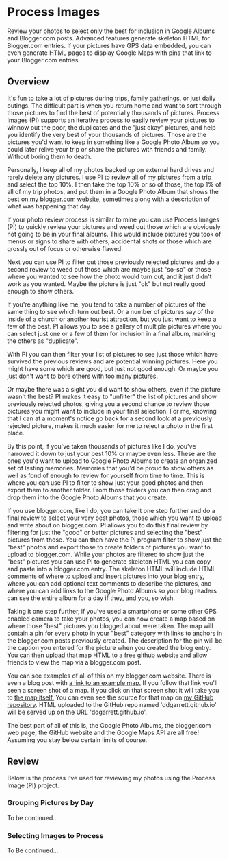 # Process Images


Review your photos to select only the best for inclusion in Google Albums and Blogger.com posts. Advanced features generate skeleton HTML for Blogger.com entries. If your pictures have GPS data embedded, you can even generate HTML pages to display Google Maps with pins that link to your Blogger.com entries.


## Overview


It's fun to take a lot of pictures during trips, family gatherings, or just daily outings. The difficult part is when you return home and want to sort through those pictures to find the best of potentially thousands of pictures. Process Images (PI) supports an iterative process to easily review your pictures to winnow out the poor, the duplicates and the "just okay" pictures, and help you identify the very best of your thousands of pictures. Those are the pictures you'd want to keep in something like a Google Photo Album so you could later relive your trip or share the pictures with friends and family. Without boring them to death.


Personally, I keep all of my photos backed up on external hard drives and rarely delete any pictures. I  use PI to review all of my pictures from a trip and select the top 10%. I then take the top 10% or so of those, the top 1% of all of my trip photos, and put them in a Google Photo Album that shows the best on <a href="https://www.garrettblog.com" target="_blank">my blogger.com website,</a> sometimes along with a description of what was happening that day.


If your photo review process is similar to mine you can use Process Images (PI) to quickly review your pictures and weed out those which are obviously not going to be in your final albums. This would include pictures you took of menus or signs to share with others, accidental shots or those which are grossly out of focus or otherwise flawed.


Next you can use PI to filter out those previously rejected pictures and do a second review to weed out those which are maybe just "so-so" or those where you wanted to see how the photo would turn out, and it just didn't work as you wanted. Maybe the picture is just "ok" but not really good enough to show others.


If you're anything like me, you tend to take a number of pictures of the same thing to see which turn out best. Or a number of pictures say of the inside of a church or another tourist attraction, but you just want to keep a few of the best. PI allows you to see a gallery of multiple pictures where you can select just one or a few of them for inclusion in a final album, marking the others as "duplicate".


With PI you can then filter your list of pictures to see just those which have survived the previous reviews and are potential winning pictures. Here you might have some which are good, but just not good enough. Or maybe you just don't want to bore others with too many pictures.


Or maybe there was a sight you did want to show others, even if the picture wasn't the best? PI makes it easy to "unfilter" the list of pictures and show previously rejected photos, giving you a second chance to review those pictures you might want to include in your final selection. For me, knowing that I can at a moment's notice go back for a second look at a previously rejected picture, makes it much easier for me to reject a photo in the first place.


By this point, if you've taken thousands of pictures like I do, you've narrowed it down to just your best 10% or maybe even less. These are the ones you'd want to upload to Google Photo Albums to create an organized set of lasting memories. Memories that you'd be proud to show others as well as fond of enough to review for yourself from time to time. This is where you can use PI to filter to show just your good photos and then export them to another folder. From those folders you can then drag and drop them into the Google Photo Albums that you create.


If you use blogger.com, like I do, you can take it one step further and do a final review to select your very best photos, those which you want to upload and write about on blogger.com. PI allows you to do this final review by filtering for just the "good" or better pictures and selecting the "best" pictures from those. You can then have the PI program filter to show just the "best" photos and export those to create folders of pictures you want to upload to blogger.com. While your photos are filtered to show just the "best" pictures you can use PI to generate skeleton HTML you can copy and paste into a blogger.com entry. The skeleton HTML will include HTML comments of where to upload and insert pictures into your blog entry, where you can add optional text comments to describe the pictures, and where you can add links to the Google Photo Albums so your blog readers can see the entire album for a day if they, and you, so wish.


Taking it one step further, if you've used a smartphone or some other GPS enabled camera to take your photos, you can now create a map based on where those "best" pictures you blogged about were taken. The map will contain a pin for every photo in your "best" category with links to anchors in the blogger.com posts previously created. The description for the pin will be the caption you entered for the picture when you created the blog entry. You can then upload that map HTML to a free github website and allow friends to view the map via a blogger.com post.


You can see examples of all of this on my blogger.com website. There is even a blog post with <a href="https://www.garrettblog.com/2023/05/back-home-from-japan.html">a link to an example map.</a> If you follow that link you'll seen a screen shot of a map. If you click on that screen shot it will take you to <a href="https://ddgarrett.github.io/2023-04_japan_trip.html">the map itself.</a> You can even see the source for that map on <a href="https://github.com/ddgarrett/ddgarrett.github.io">my GitHub repository</a>. HTML uploaded to the GitHub repo named 'ddgarrett.github.io' will be served up on the URL 'ddgarrett.github.io'.


The best part of all of this is, the Google Photo Albums, the blogger.com web page, the GitHub website and the Google Maps API are all free! Assuming you stay below certain limits of course.

## Review

Below is the process I've used for reviewing my photos using the Process Image (PI) project. 

### Grouping Pictures by Day

To be continued...


### Selecting Images to Process

To Be continued...



